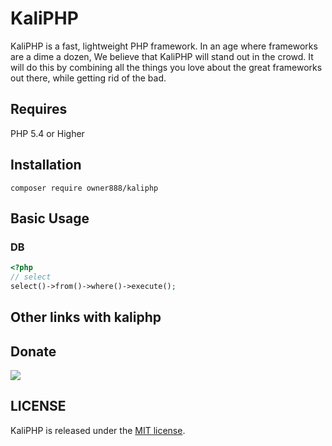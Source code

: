 # KaliPHP
KaliPHP is a fast, lightweight PHP framework. In an age where frameworks are a dime a dozen, We believe that KaliPHP will stand out in the crowd. It will do this by combining all the things you love about the great frameworks out there, while getting rid of the bad.

## Requires
PHP 5.4 or Higher  

## Installation

```
composer require owner888/kaliphp
```

## Basic Usage

### DB 
```php
<?php
// select
select()->from()->where()->execute();
```

## Other links with kaliphp


## Donate
<a href="https://www.paypal.com/cgi-bin/webscr?cmd=_s-xclick&hosted_button_id="><img src="http://donate.workerman.net/img/donate.png"></a>

## LICENSE

KaliPHP is released under the [MIT license](https://github.com/owner888/kaliphp/blob/master/LICENSE).
